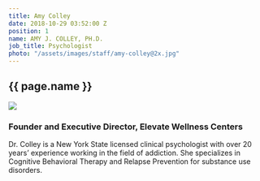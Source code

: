 ```yaml
---
title: Amy Colley
date: 2018-10-29 03:52:00 Z
position: 1
name: AMY J. COLLEY, PH.D.
job_title: Psychologist
photo: "/assets/images/staff/amy-colley@2x.jpg"
---
```


<section class="team-bio">
<h1 class="small">{{ page.name }}</h1>
<img class="team-bio-photo" src="{{ page.photo }}">
<div class="team-bio-text">
    <h3>Founder and Executive Director,  Elevate Wellness Centers</h3>
    Dr. Colley is a New York State licensed clinical psychologist with over 20 years’ experience working in the field of addiction. She specializes in Cognitive Behavioral Therapy and Relapse Prevention for substance use disorders. 

</div>
<section>

